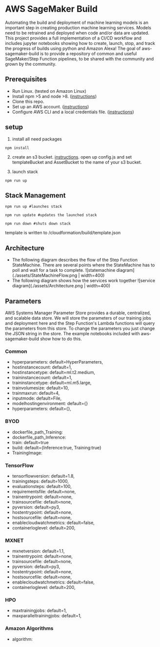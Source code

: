 # AWS SageMaker Build
Automating the build and deployment of machine learning models is an important step in creating production machine learning services. Models need to be retrained and deployed when code and/or data are updated. This project provides a full implementation of a CI/CD workflow and includes jupyter notebooks showing how to create, launch, stop, and track the progress of builds using python and Amazon Alexa! The goal of aws-sagemaker-build is to provide a repository of common and useful SageMaker/Step Function pipelines, to be shared with the community and grown by the community.

## Prerequisites

- Run Linux. (tested on Amazon Linux)
- Install npm >5 and node >8. ([instructions](https://nodejs.org/en/download/))
- Clone this repo.
- Set up an AWS account. ([instructions](https://AWS.amazon.com/free/?sc_channel=PS&sc_campaign=acquisition_US&sc_publisher=google&sc_medium=cloud_computing_b&sc_content=AWS_account_bmm_control_q32016&sc_detail=%2BAWS%20%2Baccount&sc_category=cloud_computing&sc_segment=102882724242&sc_matchtype=b&sc_country=US&s_kwcid=AL!4422!3!102882724242!b!!g!!%2BAWS%20%2Baccount&ef_id=WS3s1AAAAJur-Oj2:20170825145941:s))
- Configure AWS CLI and a local credentials file. ([instructions](http://docs.AWS.amazon.com/cli/latest/userguide/cli-chap-welcome.html))  

## setup

1. install all need packages
```shell
npm install
```

2. create an s3 bucket. [instructions](https://docs.aws.amazon.com/AmazonS3/latest/dev/create-bucket-get-location-example.html). open up config.js and set templateBucket  and AssetBucket to the name of your s3 bucket.

3. launch stack
```shell
npm run up
```

## Stack Management
```shell
npm run up #launches stack
```
```shell
npm run update #updates the launched stack
```
```shell
npm run down #shuts down stack
```

template is written to /cloudformation/build/template.json

## Architecture

- The following diagram describes the flow of the Step Function StateMachine. There are several points where the StateMachine has to poll and wait for a task to complete.
![statemachine diagram](./assets/StateMachineFlow.png | width=400)
- The following diagram shows how the services work together
![service diagram](./assets/Architecture.png | width=400)

## Parameters
AWS Systems Manager Parameter Store provides a durable, centralized, and scalable data store. We will store the parameters of our training jobs and deployment here and the Step Function's Lambda functions will query the parameters from this store. To change the parameters you just change the JSON string in the store. The example notebooks included with aws-sagemaker-build show how to do this. 

### Common 
- hyperparameters: default=HyperParameters,
- hostinstancecount: default=1,
- hostinstancetype: default=ml.t2.medium,
- traininstancecount: default=1,
- traininstancetype: default=ml.m5.large,
- trainvolumesize: default=10,
- trainmaxrun: default=4,
- inputmode: default=File,
- modelhostingenvironment: default={}
- hyperparameters: default={},

### BYOD
- dockerfile_path_Training:
- dockerfile_path_Inference:
- train: default=true
- build: default={Inference:true, Training:true}
- TrainingImage:

### TensorFlow
- tensorflowversion: default=1.8,
- trainingsteps: default=1000,
- evaluationsteps: default=100,
- requirementsfile: default=none,
- trainentrypoint: default=none,
- trainsourcefile: default=none,
- pyversion: default=py3,
- hostentrypoint: default=none,
- hostsourcefile: default=none,
- enablecloudwatchmetrics: default=false,
- containerloglevel: default=200,

### MXNET
- mxnetversion: default=1.1,
- trainentrypoint: default=none,
- trainsourcefile: default=none,
- pyversion: default=py3,
- hostentrypoint: default=none,
- hostsourcefile: default=none,
- enablecloudwatchmetrics: default=false,
- containerloglevel: default=200,

### HPO
- maxtrainingjobs: default=1,
- maxparalleltrainingjobs: default=1,

### Amazon Algorithms
- algorithm:
